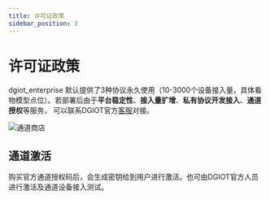 ```yaml
---
title: 许可证政策
sidebar_position: 3
---
```


# 许可证政策

dgiot_enterprise 默认提供了3种协议永久使用（10-3000个设备接入量，具体看物模型点位）。若部署后由于**平台稳定性**、**接入量扩增**、**私有协议开发接入**、**通道授权**等服务，
可以联系DGIOT官方[客服](https://dgiot-1253666439.cos.ap-shanghai-fsi.myqcloud.com/shuwa_tech/zh/news/%E5%B0%8F%E8%BF%AA%E5%BE%AE%E4%BF%A1.jpg)对接。

![通道商店](https://dgiot-1253666439.cos.ap-shanghai-fsi.myqcloud.com/dgiot_enterprise/zh/product_overview/%E9%80%9A%E9%81%93%E5%95%86%E5%BA%97.png)

## 通道激活

购买官方通道授权码后，会生成密钥给到用户进行激活。也可由DGIOT官方人员进行激活及通道设备接入测试。